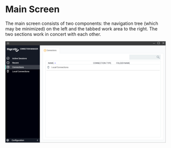 [title]: # (Main Screen)
[tags]: # (ui, main screen)
[priority]: # (203)

# Main Screen

The main screen consists of two components: the navigation tree (which may be minimized) on the left and the tabbed work area to the right. The two sections work in concert with each other.

![](images/main-screen.png)